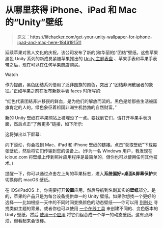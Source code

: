 # 从哪里获得 iPhone、iPad 和 Mac 的“Unity”壁纸

> 原文：<https://lifehacker.com/get-your-unity-wallpaper-for-iphone-ipad-and-mac-here-1846191511>

延续苹果对黑人文化的庆祝，该公司发布了新的(和华丽的)“团结”壁纸。这些苹果黑色 Unity 系列的新成员紧随苹果推出的 [Unity 主题表盘](https://lifehacker.com/add-the-pan-african-flag-to-your-apple-watch-for-black-1846143047) 、苹果手表和苹果手表带之后，现在可以在任何苹果商店购买。

Watch

作为提醒，黑色团结系列借用了泛非国旗的颜色，突出了“团结非洲散居者的象征。”正如苹果之前在发布新款手表 faces 时所写的:

“红色代表团结非洲移民的鲜血，是为他们的解放而流的。黑色是给那些生活被国旗肯定的人的。绿色象征着祖国非洲生机勃勃的自然财富。”

新的 Unity 壁纸在苹果网站上被埋没了一点。要找到它们，请打开苹果手表页面，然后点击“了解更多”链接，如下所示:

这将弹出以下屏幕:

向下滚动，你会找到 Mac、iPad 和 iPhone 壁纸的链接。点击“获取壁纸”下载每张壁纸，然后将它们传输到您的设备上。(作为一名 Windows 用户，我发现在 icloud.com 将壁纸上传到照片应用程序是最简单的，但你也可以使用任何其他技术。)

提醒一下，你可以通过点击左上角的苹果标志，进入**系统偏好>桌面&屏幕保护**来切换你的 macOS 壁纸。

在 iOS/iPadOS 上，你需要打开**设置**应用，然后导航到名副其实的**壁纸**部分。是的，苹果的产品只是为每台设备提供单一的 Unity 壁纸。如果你想找一个更好的选择——比如根据一天中的不同时间变换颜色的动态壁纸——你可以用 [到别处](https://dynamicwallpaper.club/) 寻找类似主题的背景。或者你也可以使用 [一个在线工具](https://www.photopea.com/) 来创建不同的、变色版本的 Unity 壁纸，然后 [使用一个应用](https://apps.apple.com/app/id1435296403) 将它们组合成一个单一的动态壁纸。这有点麻烦，但看起来会很棒。